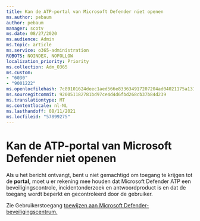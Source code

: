 ```yaml
---
title: Kan de ATP-portal van Microsoft Defender niet openen
ms.author: pebaum
author: pebaum
manager: scotv
ms.date: 08/27/2020
ms.audience: Admin
ms.topic: article
ms.service: o365-administration
ROBOTS: NOINDEX, NOFOLLOW
localization_priority: Priority
ms.collection: Adm_O365
ms.custom:
- "6030"
- "9001222"
ms.openlocfilehash: 7c89101624deec1aed566e833634917207204ad04021175a131a0f14f79317f6
ms.sourcegitcommit: 920051182781bd97ce4d4d6fbd268cb37b84d239
ms.translationtype: MT
ms.contentlocale: nl-NL
ms.lasthandoff: 08/11/2021
ms.locfileid: "57899275"
---
```

# <a name="unable-to-access-the-microsoft-defender-atp-portal"></a>Kan de ATP-portal van Microsoft Defender niet openen

Als u het bericht ontvangt, bent u niet gemachtigd om toegang te krijgen tot de **portal,** moet u er rekening mee houden dat Microsoft Defender ATP een beveiligingscontrole, incidentonderzoek en antwoordproduct is en dat de toegang wordt beperkt en gecontroleerd door de gebruiker. 

Zie Gebruikerstoegang [toewijzen aan Microsoft Defender-beveiligingscentrum.](https://docs.microsoft.com/windows/threat-protection/windows-defender-atp/assign-portal-access-windows-defender-advanced-threat-protection)